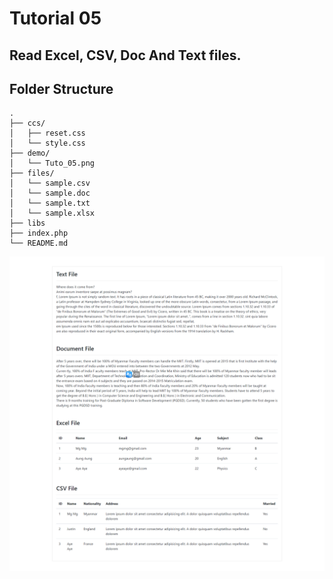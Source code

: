 # Tutorial 05

## Read Excel, CSV, Doc And Text files.

## Folder Structure

```
.
├── ccs/
│   ├── reset.css
│   └── style.css
├── demo/
│   └── Tuto_05.png
├── files/
│   └── sample.csv
│   └── sample.doc
│   └── sample.txt
│   └── sample.xlsx
├── libs
├── index.php
└── README.md
```

![Tuto_05.png](demo/Tuto_05.png)
